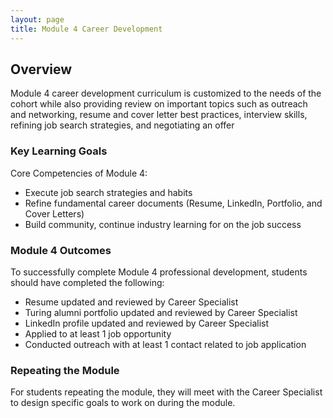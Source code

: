 ```yaml
---
layout: page
title: Module 4 Career Development
---
```


## Overview
Module 4 career development curriculum is customized to the needs of the cohort while also providing review on important topics such as outreach and networking, resume and cover letter best practices, interview skills, refining job search strategies, and negotiating an offer

### Key Learning Goals
Core Competencies of Module 4:

* Execute job search strategies and habits
* Refine fundamental career documents (Resume, LinkedIn, Portfolio, and Cover Letters)
* Build community, continue industry learning for on the job success

### Module 4 Outcomes
To successfully complete Module 4 professional development, students should have completed the following:

* Resume updated and reviewed by Career Specialist
* Turing alumni portfolio updated and reviewed by Career Specialist
* LinkedIn profile updated and reviewed by Career Specialist
* Applied to at least 1 job opportunity
* Conducted outreach with at least 1 contact related to job application

### Repeating the Module
For students repeating the module, they will meet with the Career Specialist to design specific goals to work on during the module.
